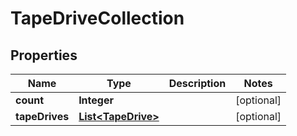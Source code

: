 
# TapeDriveCollection

## Properties
Name | Type | Description | Notes
------------ | ------------- | ------------- | -------------
**count** | **Integer** |  |  [optional]
**tapeDrives** | [**List&lt;TapeDrive&gt;**](TapeDrive.md) |  |  [optional]



